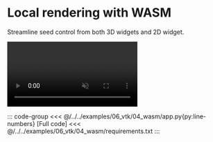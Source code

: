 # Local rendering with WASM

Streamline seed control from both 3D widgets and 2D widget.


<video control loop autoplay muted>
    <source src="/assets/videos/cfd-bike-480.mp4" alt="Bike CFD example">
</video>


::: code-group
<<< @/../../examples/06_vtk/04_wasm/app.py{py:line-numbers} [Full code]
<<< @/../../examples/06_vtk/04_wasm/requirements.txt 
:::
